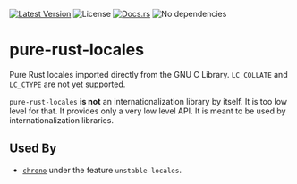 [![Latest Version](https://img.shields.io/crates/v/pure-rust-locales.svg)](https://crates.io/crates/pure-rust-locales)
![License](https://img.shields.io/crates/l/pure-rust-locales)
[![Docs.rs](https://docs.rs/pure-rust-locales/badge.svg)](https://docs.rs/pure-rust-locales)
![No dependencies](https://img.shields.io/badge/dependencies-none-success)

pure-rust-locales
=================

Pure Rust locales imported directly from the GNU C Library. `LC_COLLATE` and
`LC_CTYPE` are not yet supported.

`pure-rust-locales` **is not** an internationalization library by itself. It is
too low level for that. It provides only a very low level API. It is meant to
be used by internationalization libraries.

Used By
-------

 *  [`chrono`](https://github.com/chronotope/chrono) under the feature
    `unstable-locales`.
